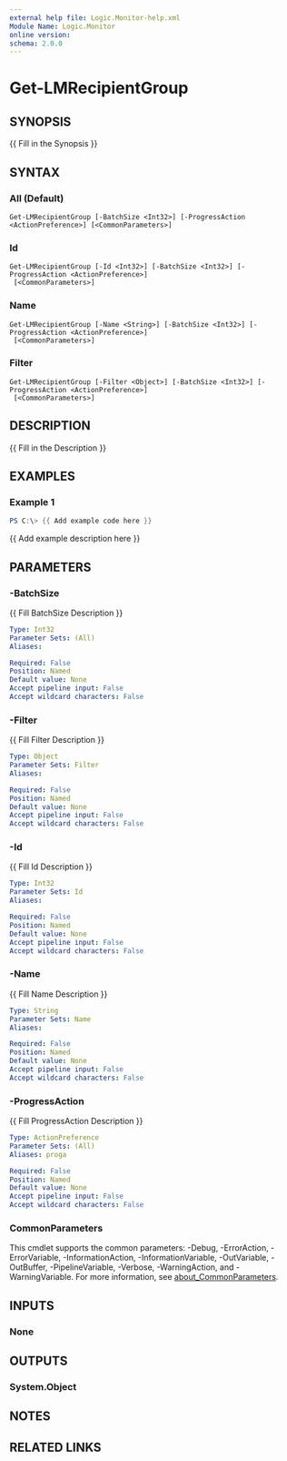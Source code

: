 ```yaml
---
external help file: Logic.Monitor-help.xml
Module Name: Logic.Monitor
online version:
schema: 2.0.0
---
```


# Get-LMRecipientGroup

## SYNOPSIS
{{ Fill in the Synopsis }}

## SYNTAX

### All (Default)
```
Get-LMRecipientGroup [-BatchSize <Int32>] [-ProgressAction <ActionPreference>] [<CommonParameters>]
```

### Id
```
Get-LMRecipientGroup [-Id <Int32>] [-BatchSize <Int32>] [-ProgressAction <ActionPreference>]
 [<CommonParameters>]
```

### Name
```
Get-LMRecipientGroup [-Name <String>] [-BatchSize <Int32>] [-ProgressAction <ActionPreference>]
 [<CommonParameters>]
```

### Filter
```
Get-LMRecipientGroup [-Filter <Object>] [-BatchSize <Int32>] [-ProgressAction <ActionPreference>]
 [<CommonParameters>]
```

## DESCRIPTION
{{ Fill in the Description }}

## EXAMPLES

### Example 1
```powershell
PS C:\> {{ Add example code here }}
```

{{ Add example description here }}

## PARAMETERS

### -BatchSize
{{ Fill BatchSize Description }}

```yaml
Type: Int32
Parameter Sets: (All)
Aliases:

Required: False
Position: Named
Default value: None
Accept pipeline input: False
Accept wildcard characters: False
```

### -Filter
{{ Fill Filter Description }}

```yaml
Type: Object
Parameter Sets: Filter
Aliases:

Required: False
Position: Named
Default value: None
Accept pipeline input: False
Accept wildcard characters: False
```

### -Id
{{ Fill Id Description }}

```yaml
Type: Int32
Parameter Sets: Id
Aliases:

Required: False
Position: Named
Default value: None
Accept pipeline input: False
Accept wildcard characters: False
```

### -Name
{{ Fill Name Description }}

```yaml
Type: String
Parameter Sets: Name
Aliases:

Required: False
Position: Named
Default value: None
Accept pipeline input: False
Accept wildcard characters: False
```

### -ProgressAction
{{ Fill ProgressAction Description }}

```yaml
Type: ActionPreference
Parameter Sets: (All)
Aliases: proga

Required: False
Position: Named
Default value: None
Accept pipeline input: False
Accept wildcard characters: False
```

### CommonParameters
This cmdlet supports the common parameters: -Debug, -ErrorAction, -ErrorVariable, -InformationAction, -InformationVariable, -OutVariable, -OutBuffer, -PipelineVariable, -Verbose, -WarningAction, and -WarningVariable. For more information, see [about_CommonParameters](http://go.microsoft.com/fwlink/?LinkID=113216).

## INPUTS

### None
## OUTPUTS

### System.Object
## NOTES

## RELATED LINKS
